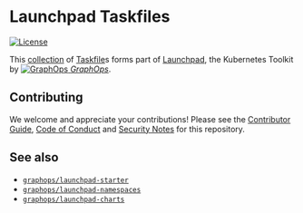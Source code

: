 # Launchpad Taskfiles

[![License](https://img.shields.io/badge/License-Apache%202.0-blue.svg)](https://opensource.org/licenses/Apache-2.0)

This [collection](/taskfiles) of [Taskfile](https://taskfile.dev/)s forms part of [Launchpad](https://docs.graphops.xyz/launchpad/intro), the Kubernetes Toolkit by [![GraphOps](https://avatars.githubusercontent.com/u/85314764?s=12&v=4) *GraphOps*](https://graphops.xyz).

## Contributing

We welcome and appreciate your contributions! Please see the [Contributor Guide](/CONTRIBUTING.md), [Code of Conduct](/CODE_OF_CONDUCT.md) and [Security Notes](/SECURITY.md) for this repository.

## See also

- [`graphops/launchpad-starter`](https://github.com/graphops/launchpad-starter)
- [`graphops/launchpad-namespaces`](https://github.com/graphops/launchpad-namespaces)
- [`graphops/launchpad-charts`](https://github.com/graphops/launchpad-charts)